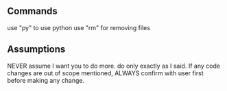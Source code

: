 ## Commands
use "py" to use python
use "rm" for removing files

## Assumptions
NEVER assume I want you to do more. do only exactly as I said. If any code changes are out of scope mentioned, ALWAYS confirm with user first before making any change.